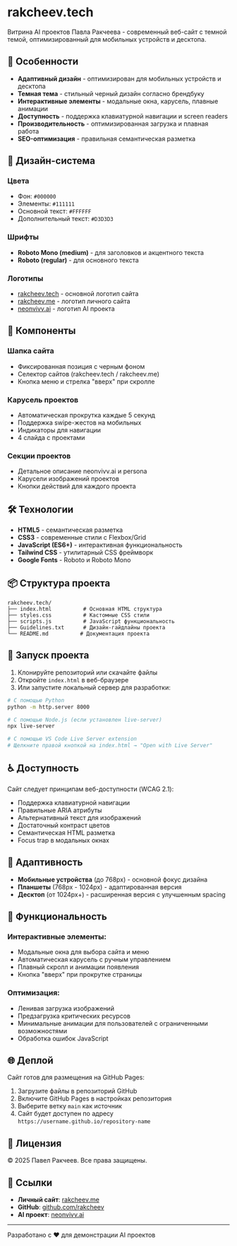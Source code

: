 # rakcheev.tech

Витрина AI проектов Павла Ракчеева - современный веб-сайт с темной темой, оптимизированный для мобильных устройств и десктопа.

## 🚀 Особенности

- **Адаптивный дизайн** - оптимизирован для мобильных устройств и десктопа
- **Темная тема** - стильный черный дизайн согласно брендбуку
- **Интерактивные элементы** - модальные окна, карусель, плавные анимации
- **Доступность** - поддержка клавиатурной навигации и screen readers
- **Производительность** - оптимизированная загрузка и плавная работа
- **SEO-оптимизация** - правильная семантическая разметка

## 🎨 Дизайн-система

### Цвета
- Фон: `#000000`
- Элементы: `#111111`
- Основной текст: `#FFFFFF`
- Дополнительный текст: `#D3D3D3`

### Шрифты
- **Roboto Mono (medium)** - для заголовков и акцентного текста
- **Roboto (regular)** - для основного текста

### Логотипы
- [rakcheev.tech](https://i.postimg.cc/sXZ8bKb8/tech.png) - основной логотип сайта
- [rakcheev.me](https://i.postimg.cc/L5K7SLps/rakcheev.png) - логотип личного сайта
- [neonvivv.ai](https://i.postimg.cc/Fzy6HzrV/neonvivv.png) - логотип AI проекта

## 📱 Компоненты

### Шапка сайта
- Фиксированная позиция с черным фоном
- Селектор сайтов (rakcheev.tech / rakcheev.me)
- Кнопка меню и стрелка "вверх" при скролле

### Карусель проектов
- Автоматическая прокрутка каждые 5 секунд
- Поддержка swipe-жестов на мобильных
- Индикаторы для навигации
- 4 слайда с проектами

### Секции проектов
- Детальное описание neonvivv.ai и persona
- Карусели изображений проектов
- Кнопки действий для каждого проекта

## 🛠 Технологии

- **HTML5** - семантическая разметка
- **CSS3** - современные стили с Flexbox/Grid
- **JavaScript (ES6+)** - интерактивная функциональность
- **Tailwind CSS** - утилитарный CSS фреймворк
- **Google Fonts** - Roboto и Roboto Mono

## 📦 Структура проекта

```
rakcheev.tech/
├── index.html          # Основная HTML структура
├── styles.css          # Кастомные CSS стили
├── scripts.js          # JavaScript функциональность
├── Guidelines.txt      # Дизайн-гайдлайны проекта
└── README.md          # Документация проекта
```

## 🚀 Запуск проекта

1. Клонируйте репозиторий или скачайте файлы
2. Откройте `index.html` в веб-браузере
3. Или запустите локальный сервер для разработки:

```bash
# С помощью Python
python -m http.server 8000

# С помощью Node.js (если установлен live-server)
npx live-server

# С помощью VS Code Live Server extension
# Щелкните правой кнопкой на index.html → "Open with Live Server"
```

## ♿ Доступность

Сайт следует принципам веб-доступности (WCAG 2.1):

- Поддержка клавиатурной навигации
- Правильные ARIA атрибуты
- Альтернативный текст для изображений
- Достаточный контраст цветов
- Семантическая HTML разметка
- Focus trap в модальных окнах

## 📱 Адаптивность

- **Мобильные устройства** (до 768px) - основной фокус дизайна
- **Планшеты** (768px - 1024px) - адаптированная версия
- **Десктоп** (от 1024px+) - расширенная версия с улучшенным spacing

## 🎯 Функциональность

### Интерактивные элементы:
- Модальные окна для выбора сайта и меню
- Автоматическая карусель с ручным управлением
- Плавный скролл и анимации появления
- Кнопка "вверх" при прокрутке страницы

### Оптимизация:
- Ленивая загрузка изображений
- Предзагрузка критических ресурсов
- Минимальные анимации для пользователей с ограниченными возможностями
- Обработка ошибок JavaScript

## 🌐 Деплой

Сайт готов для размещения на GitHub Pages:

1. Загрузите файлы в репозиторий GitHub
2. Включите GitHub Pages в настройках репозитория
3. Выберите ветку `main` как источник
4. Сайт будет доступен по адресу `https://username.github.io/repository-name`

## 📝 Лицензия

© 2025 Павел Ракчеев. Все права защищены.

## 🔗 Ссылки

- **Личный сайт**: [rakcheev.me](https://rakcheev.me)
- **GitHub**: [github.com/rakcheev](https://github.com/rakcheev)
- **AI проект**: [neonvivv.ai](https://neonvivv.ai)

---

Разработано с ❤️ для демонстрации AI проектов
